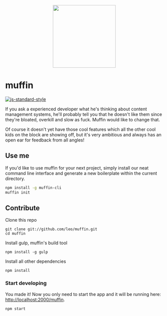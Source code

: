 <p align="center">
  <a href="http://muff.in">
    <img src="http://i.imgur.com/buhMCWz.png" width="200">
  </a>
</p>

# muffin

[![js-standard-style](https://img.shields.io/badge/code%20style-standard-brightgreen.svg)](http://standardjs.com/)

If you ask a experienced developer what he's thinking about content management systems, he'll probably tell you that he doesn't like them since they're bloated, overkill and slow as fuck. Muffin would like to change that.

Of course it doesn't yet have those cool features which all the other cool kids on the block are showing off, but it's very ambitious and always has an open ear for feedback from all angles!

## Use me

If you'd like to use muffin for your next project, simply install our neat command line interface and generate a new boilerplate within the current directory.

```bash
npm install -g muffin-cli
muffin init
```

## Contribute

Clone this repo

```shell
git clone git://github.com/leo/muffin.git
cd muffin
```

Install gulp, muffin's build tool

```shell
npm install -g gulp
```

Install all other dependencies

```shell
npm install
```

### Start developing

You made it! Now you only need to start the app and it will be running here: [http://localhost:2000/muffin](http://localhost:2000/muffin).

```shell
npm start
```
